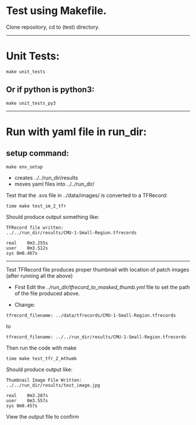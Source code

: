 # Test using Makefile.
Clone repository, cd to (test) directory.

****
# Unit Tests:
```
make unit_tests
```
## Or if python is python3:
```
make unit_tests_py3
```

****
# Run with yaml file in run_dir:
## setup command:
```
make env_setup
```
- creates ../../run_dir/results 
- moves yaml files into ../../run_dir/

Test that the .svs file in ../data/images/ is converted to a TFRecord:
```
time make test_im_2_tfr
```
Should produce output something like:
```
TFRecord file written:
../../run_dir/results/CMU-1-Small-Region.tfrecords

real	0m3.255s
user	0m3.512s
sys	0m0.467s
```

****
Test TFRecord file produces proper thumbnail with location of patch images (after running all the above)
- First Edit the *../run_dir/tfrecord_to_masked_thumb.yml* file to set the path of the file produced above.

- Change:
```
tfrecord_filename: ../data/tfrecords/CMU-1-Small-Region.tfrecords
``` 
to
```
tfrecord_filename: ../../run_dir/results/CMU-1-Small-Region.tfrecords
```

Then run the code with make
```
time make test_tfr_2_mthumb
````
Should produce output like:
```
Thumbnail Image File Written:
../../run_dir/results/test_image.jpg

real	0m3.287s
user	0m3.557s
sys	0m0.457s
```
View the output file to confirm

